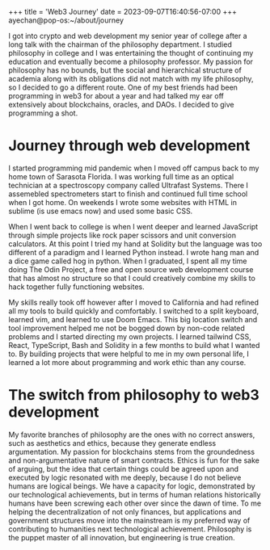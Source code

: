 +++
title = 'Web3 Journey' 
date = 2023-09-07T16:40:56-07:00
+++
ayechan@pop-os:~/about/journey
 

I got into crypto and web development my senior year of college 
after a long talk with the chairman of the philosophy department.
I studied philosophy in college and I was entertaining the thought
of continuing my education and eventually become a philosophy 
professor. My passion for philosophy has no bounds, but the
social and hierarchical structure of academia along with its 
obligations did not match with my life philosophy, so I decided
to go a different route. One of my best friends had been 
programming in web3 for about a year and had talked my ear off 
extensively about blockchains, oracles, and DAOs. I decided to 
give programming a shot.  

# Journey through web development
I started programming mid pandemic when I moved off campus back
to my home town of Sarasota Florida. I was working full time 
as an optical technician at a spectroscopy company called 
Ultrafast Systems. There I assemebled spectrometers start to 
finish and continued full time school when I got home. On 
weekends I wrote some websites with HTML in sublime (is use
emacs now) and used some basic CSS.  

When I went back to college is when I went deeper and learned
JavaScript through simple projects like rock paper scissors
and unit conversion calculators. At this point I tried my hand
at Solidity but the language was too different of a paradigm
and I learned Python instead. I wrote hang man and a dice game
called hog in python. When I graduated, I spent all my time 
doing The Odin Project, a free 
and open source web development course that has almost no
structure so that I could creatively combine my skills to hack
together fully functioning websites.  
 
My skills really took off however after I moved to California 
and had refined all my tools to build quickly and comfortably.
I switched to a split keyboard, learned vim, and learned to use
Doom Emacs. This big location switch and tool improvement helped
me not be bogged down by non-code related problems and I started directing
my own projects. I learned tailwind CSS, React, TypeScript,
Bash and Solidity in a few months to build what I wanted to. By 
building projects that were helpful to me in my own personal 
life, I learned a lot more about programming and work ethic than
any course. 


# The switch from philosophy to web3 development
My favorite branches of philosophy are the ones with no correct
answers, such as aesthetics and ethics, because they generate
endless argumentation. My passion for blockchains stems from 
the groundedness and non-argumentative nature of smart contracts.
Ethics is fun for the sake of arguing, but the idea that certain
things could be agreed upon and executed by logic resonated 
with me deeply, because I do not believe humans are logical
beings. We have a capacity for logic, demonstrated by our 
technological achievements, but in terms of human relations
historically humans have been screwing each other over since the
dawn of time. To me helping the decentralization of not only 
finances, but applications and government structures move into
the mainstream is my preferred way of contributing to humanities
next technological achievement. Philosophy is the puppet master
of all innovation, but engineering is true creation. 
